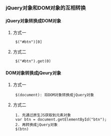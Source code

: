 ### jQuery对象和DOM对象的互相转换
	
#### jQuery对象转换成DOM对象

1. 方式一

		$("#btn")[0]

2. 方式二

		$("#btn").get(0)

#### DOM对象转换成jQeury对象

1. 方式一

		$(document): 将DOM对象转换成jQuery对象
		
2. 方式二

		1. 先通过原生JS获取到元素对象
		var btn = document.getElementById("btn");
		2. 再转换成jQuery对象
		$(btn)